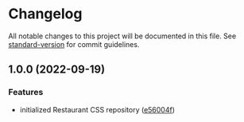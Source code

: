 # Changelog

All notable changes to this project will be documented in this file. See [standard-version](https://github.com/conventional-changelog/standard-version) for commit guidelines.

## 1.0.0 (2022-09-19)


### Features

* initialized Restaurant CSS repository ([e56004f](https://github.com/Operaismo/Restaurant/commits/e56004f4f9dc4679298d51dd1ab16d91739be79d))
